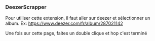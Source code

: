 ### DeezerScrapper

Pour utiliser cette extension, il faut aller sur deezer et sélectionner un album.
Ex: https://www.deezer.com/fr/album/287021142

Une fois sur cette page, faites un double clique et hop c'est terminé